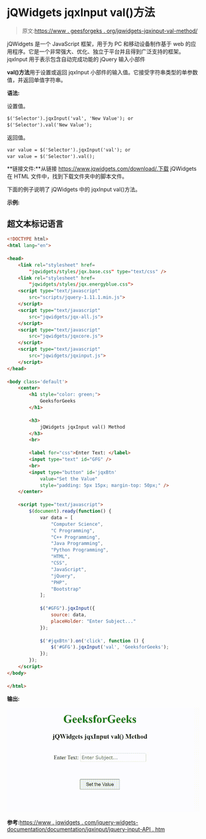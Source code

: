 # jQWidgets jqxInput val()方法

> 原文:[https://www . geesforgeks . org/jqwidgets-jqxinput-val-method/](https://www.geeksforgeeks.org/jqwidgets-jqxinput-val-method/)

jQWidgets 是一个 JavaScript 框架，用于为 PC 和移动设备制作基于 web 的应用程序。它是一个非常强大、优化、独立于平台并且得到广泛支持的框架。jqxInput 用于表示包含自动完成功能的 jQuery 输入小部件

**val()方法**用于设置或返回 jqxInput 小部件的输入值。它接受字符串类型的单参数值，并返回单值字符串。

**语法:**

设置值。

```html
$('Selector').jqxInput('val', 'New Value'); or 
$('Selector').val('New Value');
```

返回值。

```html
var value = $('Selector').jqxInput('val'); or 
var value = $('Selector').val();
```

**链接文件:**从链接 https://www.jqwidgets.com/download/.下载 jQWidgets 在 HTML 文件中，找到下载文件夹中的脚本文件。

> <link rel="”stylesheet”" href="”jqwidgets/styles/jqx.base.css”" type="”text/css”">

下面的例子说明了 jQWidgets 中的 jqxInput val()方法。

**示例:**

## 超文本标记语言

```html
<!DOCTYPE html>
<html lang="en">

<head>
    <link rel="stylesheet" href=
        "jqwidgets/styles/jqx.base.css" type="text/css" />
    <link rel="stylesheet" href=
        "jqwidgets/styles/jqx.energyblue.css">
    <script type="text/javascript" 
        src="scripts/jquery-1.11.1.min.js">
    </script>
    <script type="text/javascript" 
        src="jqwidgets/jqx-all.js">
    </script>
    <script type="text/javascript" 
        src="jqwidgets/jqxcore.js">
    </script>
    <script type="text/javascript" 
        src="jqwidgets/jqxinput.js">
    </script>
</head>

<body class='default'>
    <center>
        <h1 style="color: green;">
            GeeksforGeeks
        </h1>

        <h3>
            jQWidgets jqxInput val() Method
        </h3>
        <br>

        <label for="css">Enter Text: </label>
        <input type="text" id="GFG" />
        <br>
        <input type="button" id='jqxBtn' 
            value="Set the Value" 
            style="padding: 5px 15px; margin-top: 50px;" />
    </center>

    <script type="text/javascript">
        $(document).ready(function() {
            var data = [
                "Computer Science",
                "C Programming",
                "C++ Programming",
                "Java Programming",
                "Python Programming",
                "HTML",
                "CSS",
                "JavaScript",
                "jQuery",
                "PHP",
                "Bootstrap"
            ];

            $("#GFG").jqxInput({
                source: data,
                placeHolder: "Enter Subject..."
            });

            $('#jqxBtn').on('click', function () {
                $('#GFG').jqxInput('val', 'GeeksforGeeks');
            });
        });
    </script>
</body>

</html>
```

**输出:**

![](img/a5b7fea19b0b95d7da8ae9733d2e2967.png)

**参考:**[https://www . jqwidgets . com/jquery-widgets-documentation/documentation/jqxinput/jquery-input-API . htm](https://www.jqwidgets.com/jquery-widgets-documentation/documentation/jqxinput/jquery-input-api.htm)